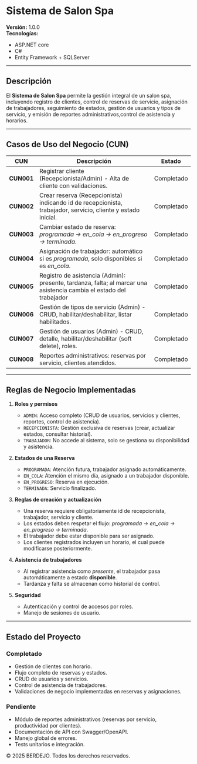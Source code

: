 # Sistema de Salon Spa

**Versión:** 1.0.0  
**Tecnologías:**
- ASP.NET core 
- C#
- Entity Framework + SQLServer
---

##  Descripción
El **Sistema de Salon Spa** permite la gestión integral de un salon spa, incluyendo registro de clientes, control de reservas de servicio, asignación de trabajadores, seguimiento de estados, gestión de usuarios y tipos de servicio, y emisión de reportes administrativos,control de asistencia y horarios.

---

##  Casos de Uso del Negocio (CUN)

| CUN     | Descripción                                                                                   | Estado |
|---------|-----------------------------------------------------------------------------------------------|--------|
| **CUN001** | Registrar cliente (Recepcionista/Admin) - Alta de cliente con validaciones.                    |  Completado |
| **CUN002** |  Crear reserva (Recepcionista) indicando id de recepcionista, trabajador, servicio, cliente y estado inicial. |  Completado |
| **CUN003** | Cambiar estado de reserva: *programada → en_cola → en_progreso → terminada*. |  Completado |
| **CUN004** | Asignación de trabajador: automático si es *programada*, solo disponibles si es *en_cola*. |  Completado |
| **CUN005** | Registro de asistencia (Admin): presente, tardanza, falta; al marcar una asistencia cambia el estado del trabajador |  Completado |
| **CUN006** | Gestión de tipos de servicio (Admin) - CRUD, habilitar/deshabilitar, listar habilitados.       |  Completado |
| **CUN007** | Gestión de usuarios (Admin) - CRUD, detalle, habilitar/deshabilitar (soft delete), roles.      |  Completado |
| **CUN008** | Reportes administrativos: reservas por servicio, clientes atendidos.  |  Completado |

---

##  Reglas de Negocio Implementadas

1. **Roles y permisos**  
   - `ADMIN`: Acceso completo (CRUD de usuarios, servicios y clientes, reportes, control de asistencia).  
   - `RECEPCIONISTA`: Gestión exclusiva de reservas (crear, actualizar estados, consultar historial).  
   - `TRABAJADOR`: No accede al sistema, solo se gestiona su disponibilidad y asistencia.

2. **Estados de una Reserva**  
   - `PROGRAMADA`: Atención futura, trabajador asignado automáticamente.  
   - `EN_COLA`: Atención el mismo día, asignado a un trabajador disponible.  
   - `EN_PROGRESO`: Reserva en ejecución.  
   - `TERMINADA`: Servicio finalizado.

3. **Reglas de creación y actualización**  
   - Una reserva requiere obligatoriamente id de recepcionista, trabajador, servicio y cliente.  
   - Los estados deben respetar el flujo: *programada → en_cola → en_progreso → terminada*.  
   - El trabajador debe estar disponible para ser asignado.  
   - Los clientes registrados incluyen un horario, el cual puede modificarse posteriormente.  

4. **Asistencia de trabajadores**  
   - Al registrar asistencia como *presente*, el trabajador pasa automáticamente a estado **disponible**.  
   - Tardanza y falta se almacenan como historial de control.  

5. **Seguridad**  
   - Autenticación y control de accesos por roles.  
   - Manejo de sesiones de usuario.  

---

##  Estado del Proyecto

### Completado 
- Gestión de clientes con horario.  
- Flujo completo de reservas y estados.  
- CRUD de usuarios y servicios.  
- Control de asistencia de trabajadores.  
- Validaciones de negocio implementadas en reservas y asignaciones.  

### Pendiente 
- Módulo de reportes administrativos (reservas por servicio, productividad por clientes).  
- Documentación de API con Swagger/OpenAPI.  
- Manejo global de errores.  
- Tests unitarios e integración.  

© 2025 BERDEJO. Todos los derechos reservados.
